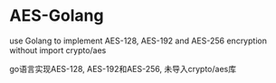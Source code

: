 # AES-Golang

use Golang to implement AES-128, AES-192 and AES-256 encryption without import crypto/aes

go语言实现AES-128, AES-192和AES-256, 未导入crypto/aes库